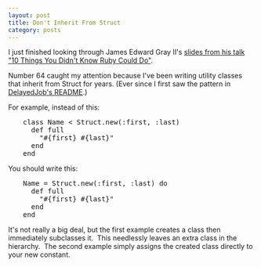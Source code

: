 ```yaml
---
layout: post
title: Don't Inherit From Struct
category: posts
---
```


I just finished looking through James Edward Gray II's <a title="&quot;10 Things You Didn't Know Ruby Could Do&quot; by JEG2" href="https://speakerdeck.com/jeg2/10-things-you-didnt-know-ruby-could-do">slides from his talk "10 Things You Didn't Know Ruby Could Do"</a>.

Number 64 caught my attention because I've been writing utility classes that inherit from Struct for years. (Ever since I first saw the pattern in <a title="DelayedJob's README" href="https://github.com/collectiveidea/delayed_job">DelayedJob's README</a>.)

For example, instead of this:
<pre style="padding-left: 30px;">class Name &lt; Struct.new(:first, :last)
  def full
    "#{first} #{last}"
  end
end</pre>
You should write this:
<pre style="padding-left: 30px;">Name = Struct.new(:first, :last) do
  def full
    "#{first} #{last}"
  end
end</pre>
It's not really a big deal, but the first example creates a class then immediately subclasses it.  This needlessly leaves an extra class in the hierarchy.  The second example simply assigns the created class directly to your new constant.
